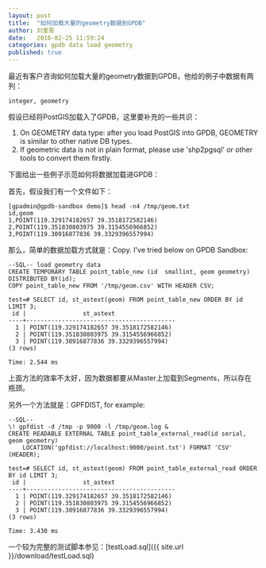 ```yaml
---
layout: post
title:  "如何加载大量的geometry数据到GPDB"
author: 刘奎恩
date:   2016-02-25 11:59:24
categories: gpdb data load geometry
published: true
---
```


最近有客户咨询如何加载大量的geometry数据到GPDB，他给的例子中数据有两列：

	integer, geometry

假设已经将PostGIS加载入了GPDB，这里要补充的一些共识：
1. On GEOMETRY data type: after you load PostGIS into GPDB, GEOMETRY is similar to other native DB types.
2. If geometric data is not in plain format, please use 'shp2pgsql' or other tools to convert them firstly.

下面给出一些例子示范如何将数据加载进GPDB：

首先，假设我们有一个文件如下：
```
[gpadmin@gpdb-sandbox demo]$ head -n4 /tmp/geom.txt
id,geom
1,POINT(119.329174182657 39.3518172582146)
2,POINT(119.351830803975 39.3154556966852)
3,POINT(119.30916877836 39.3329396557994)
```

那么，简单的数据加载方式就是：Copy. I've tried below on GPDB Sandbox:

```
--SQL-- load geometry data
CREATE TEMPORARY TABLE point_table_new (id  smallint, geom geometry) DISTRIBUTED BY(id);
COPY point_table_new FROM '/tmp/geom.csv' WITH HEADER CSV;

test=# SELECT id, st_astext(geom) FROM point_table_new ORDER BY id LIMIT 3;
 id |                st_astext
----+------------------------------------------
  1 | POINT(119.329174182657 39.3518172582146)
  2 | POINT(119.351830803975 39.3154556966852)
  3 | POINT(119.30916877836 39.3329396557994)
(3 rows)

Time: 2.544 ms
```

上面方法的效率不太好，因为数据都要从Master上加载到Segments，所以存在瓶颈。

另外一个方法就是：GPFDIST, for example:

```
--SQL--
\! gpfdist -d /tmp -p 9000 -l /tmp/geom.log &
CREATE READABLE EXTERNAL TABLE point_table_external_read(id serial, geom geometry)
    LOCATION('gpfdist://localhost:9000/point.txt') FORMAT 'CSV' (HEADER);

test=# SELECT id, st_astext(geom) FROM point_table_external_read ORDER BY id LIMIT 3;
 id |                st_astext
----+------------------------------------------
  1 | POINT(119.329174182657 39.3518172582146)
  2 | POINT(119.351830803975 39.3154556966852)
  3 | POINT(119.30916877836 39.3329396557994)
(3 rows)

Time: 3.430 ms
```

一个较为完整的测试脚本参见：[testLoad.sql]({{ site.url }}/download/testLoad.sql)

